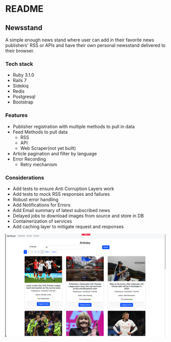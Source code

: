 # README

## Newsstand

A simple enough news stand where user can add in their favorite news publishers' RSS or APIs
and have their own personal newsstand delivered to their browser.

### Tech stack
- Ruby 3.1.0
- Rails 7
- Sidekiq
- Redis
- Postgresql
- Bootstrap

### Features
- Publisher registration with multiple methods to pull in data
- Feed Methods to pull data
  - RSS
  - API
  - Web Scraper(not yet built)
- Article pagination and filter by language
- Error Recording
  - Retry mechanism

### Considerations
- Add tests to ensure Anti Corruption Layers work
- Add tests to mock RSS responses and failures
- Robust error handling
- Add Notifications for Errors
- Add Email summary of latest subscribed news
- Delayed jobs to download images from source and store in DB
- Containerization of services
- Add caching layer to mitigate request and responses

![alt text](https://github.com/tunamsyar/newstand/blob/master/public/sample.png?raw=true)

